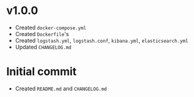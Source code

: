 # v1.0.0
- Created `docker-compose.yml`
- Created `Dockerfile`'s
- Created `logstash.yml`, `logstash.conf`, `kibana.yml`, `elasticsearch.yml`
- Updated `CHANGELOG.md`

# Initial commit 
- Created `README.md` and `CHANGELOG.md`
